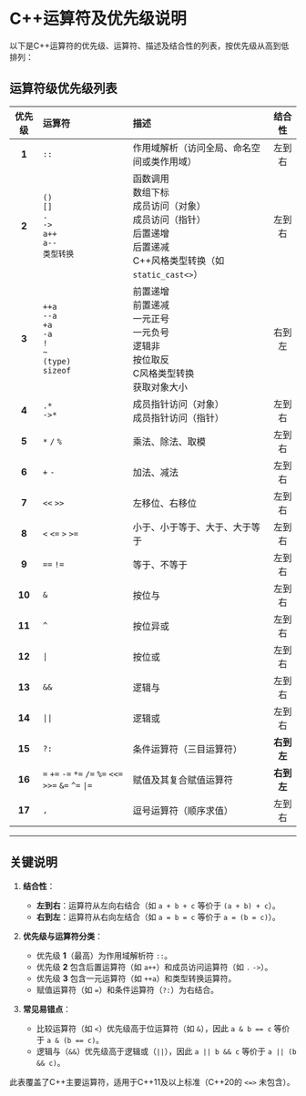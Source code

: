 # C++运算符及优先级说明

以下是C++运算符的优先级、运算符、描述及结合性的列表，按优先级从高到低排列：
## 运算符级优先级列表

| 优先级 | 运算符 | 描述 | 结合性 |
| :----: | :-------- | :-------- | :----: |
| **1**  | `::`                                                         | 作用域解析（访问全局、命名空间或类作用域）                   |   左到右   |
| **2**  | `()`<br>`[]`<br>`.`<br>`->`<br>`a++`<br>`a--`<br>`类型转换`  | 函数调用<br>数组下标<br>成员访问（对象）<br>成员访问（指针）<br>后置递增<br>后置递减<br>C++风格类型转换（如 `static_cast<>`） |   左到右   |
| **3**  | `++a`<br>`--a`<br>`+a`<br>`-a`<br>`!`<br>`~`<br>`(type)`<br>`sizeof` | 前置递增<br>前置递减<br>一元正号<br>一元负号<br>逻辑非<br>按位取反<br>C风格类型转换<br>获取对象大小 |   右到左   |
| **4**  | `.*`<br>`->*`                                                | 成员指针访问（对象）<br>成员指针访问（指针）                 |   左到右   |
| **5**  | `*` `/` `%`                                                  | 乘法、除法、取模                                             |   左到右   |
| **6**  | `+` `-`                                                      | 加法、减法                                                   |   左到右   |
| **7**  | `<<` `>>`                                                    | 左移位、右移位                                               |   左到右   |
| **8**  | `<` `<=` `>` `>=`                                            | 小于、小于等于、大于、大于等于                               |   左到右   |
| **9**  | `==` `!=`                                                    | 等于、不等于                                                 |   左到右   |
| **10** | `&`                                                          | 按位与                                                       |   左到右   |
| **11** | `^`                                                          | 按位异或                                                     |   左到右   |
| **12** | `\|`                                                         | 按位或                                                       |   左到右   |
| **13** | `&&`                                                         | 逻辑与                                                       |   左到右   |
| **14** | `\|\|`                                                       | 逻辑或                                                       |   左到右   |
| **15** | `?:`                                                         | 条件运算符（三目运算符）                                     | **右到左** |
| **16** | `=` `+=` `-=` `*=` `/=` `%=` `<<=` `>>=` `&=` `^=` `\|=`     | 赋值及其复合赋值运算符                                       | **右到左** |
| **17** | `,`                                                          | 逗号运算符（顺序求值）                                       |   左到右   |

---

## 关键说明
1. **结合性**：  
   - **左到右**：运算符从左向右结合（如 `a + b + c` 等价于 `(a + b) + c`）。  
   - **右到左**：运算符从右向左结合（如 `a = b = c` 等价于 `a = (b = c)`）。

2. **优先级与运算符分类**：  
   - 优先级 **1**（最高）为作用域解析符 `::`。  
   - 优先级 **2** 包含后置运算符（如 `a++`）和成员访问运算符（如 `.` `->`）。  
   - 优先级 **3** 包含一元运算符（如 `++a`）和类型转换运算符。  
   - 赋值运算符（如 `=`）和条件运算符（`?:`）为右结合。

3. **常见易错点**：  
   - 比较运算符（如 `<`）优先级高于位运算符（如 `&`），因此 `a & b == c` 等价于 `a & (b == c)`。  
   - 逻辑与（`&&`）优先级高于逻辑或（`||`），因此 `a || b && c` 等价于 `a || (b && c)`。

此表覆盖了C++主要运算符，适用于C++11及以上标准（C++20的 `<=>` 未包含）。